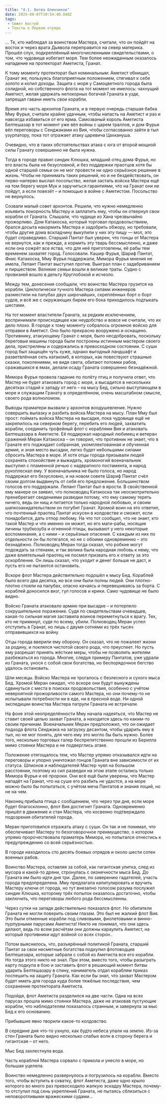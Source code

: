 ```yaml
---
title: "4.1. Битва блинчиков"
date: 2025-08-07T19:54:40.848Z
tags:
 - Сюжет Костей
 - Тексты о Первом отряде
---
```


… Те, кто наблюдал за воинством Мастера, считали, что он пойдёт на
восток и через врата Дьявола переправится на север материка. Прошёл
слух, подкреплённый многочисленными свидетельствами, о том, что чудовище
избегает моря. Тем более неожиданным оказалось нападение на протекторат
Аметиста, Гранат.

К тому моменту протекторат был номинальным: Аметист обнищал, Гранат же,
пользуясь благоприятным положением, стягивал к себе золото и копил
доходы. Защита с моря у Самоцветного города была солидной, но
собственного флота на тот момент не имелось: чахнущий Аметист, желая
удержать непокорных богачей Граната в узде, запрещал гавани иметь свои
корабли.

Время это часть архонтов Граната, и в первую очередь старшая бабка Мму
Фурья, считали крайне удачным, чтобы напасть на Аметист и раз и навсегда
избавиться от его ярма. Самозваный король Аметиста Белтешазар в тот
момент уже вёл войны с царем траллов, и дом Фурья вёл переговоры с
Сенджаками из Вия, чтобы согласованно зайти в тыл узурпатору, пока тот
отражает атаку царевича Цахкануша.

Очевидно, что в таких обстоятельствах атака с юга от второй мощной силы
Гранату совершенно не была нужна.

Тогда в городе правил синдик Клюшка, младший отец дома Фурья, но его
власть была не безусловной, и без поддержки праотцов хотя бы одной
старшей семьи он не мог провести ни одно серьёзное решение в жизнь.
Чтобы не принимать таких решений, но и не бездействовать, он
перво-наперво выслал посольство, желая застать войска Мастера ещё на том
берегу моря Мук и заручиться гарантиями, что на Гранат они не пойдут, а
если повезёт – и помощью в войне с Аметистом. Посольство не вернулось.

Созвали малый совет архонтов. Решили, что нужно немедленно изъявить
покорность Мастеру и заплатить ему, чтобы он отвернул свои корабли от
Граната. Слышали, что чудище из Хана чрезвычайно прожорливо. Дом
Катакоска, который торговал продовольствием, брался досыта накормить
Мастера и задобрить обжору, но требовали, чтобы другие дома вскладчину
выкупили у них эту пищу — мол, это будет справедливо. Старший Пантат был
уверен, что гонцы от Мастера не вернутся, как и прежде, а кормить эту
тварь бессмысленно, и даже если она сожрёт все яства, что для неё
приготовлены, её рабы тем временем захватят город. Голосовали. Кашир
Фурья, Шариф Пантат, Фнис Катакоска, Мму Фурья поддержали, Мимора Фурья
мнения не имела, Лепант Пантат выступил против. Выиграл план с
задабриванием и пиршеством. Великие семьи вошли в великие траты. Судно с
провизией вошло в дельту Круглобокой и исчезло.

Между тем, донесения сообщали, что воинство Мастера грузится на корабли.
Циклопически тучного Мастера силами инженеров разместили на палубах двух
широчайших, скреплённых борт о борт судов, и всё же с окружающих бирем
его бока приходилось подтыкать шестами.

На тот момент властители Граната, за редким исключением, воспринимали
происходящее как неудобство и вовсе не считали, что их дело плохо. В
городе к тому моменту собралось огромное войско для отправки в Аметист.
Оно было прекрасно вооружено и оснащено. Противнику, атакующему Гранат с
моря, было несдобровать, поскольку береговые машины города были
построены истинным мастером своего дела, пристреляны и содержались в
превосходном состоянии. С суши город был защищён чуть хуже, однако
выгодный ландшафт и разветвлённая сеть катакомб, в которых, как
повествуют страшные сказки, поколениями, не видя света, обитают потомки
рабов, сражавшихся в ямах, делали осаду Граната совершенно безнадёжной.

Мимора Фурья провела гадание по полёту птиц и получила ответ, что Мастер
не будет атаковать город с моря, а высадится в нескольких десятках
стадий к западу от него – на мысу Бед, сильно выступающем в море и
служащим Гранату в определённом, очень масштабном смысле, своего рода
волноломом.

Выводы праматери вызвали у архонтов воодушевление. Нужно совершить
вылазку и разбить войска Мастера на мысу. План Мму был прост: поймать
войска Мастера на высадке, пока чудовище ещё не закрепилось на северном
берегу, перебить его людей, захватить корабли, соединить трофейный флот
с кораблями Вия и атаковать Белтешазара в Аметисте. Её поддержал
народный любимец и ветеран сражений Меран Катакоска – он говорил, что
противник не знает, что в Гранате его поджидает собранная,
укомплектованная и обученная армия, и зная место высадки, легко будет
небольшими силами сбросить Мастера в море. И хотя отцы города призывали
людей сохранять спокойствие и выжидать, хромоногий военачальник выступил
с пламенной речью с надвратного постамента, и народ рукоплескал ему. У
военачальника не было голоса, но народ поддержал его безусловно, и на
новом совете Шариф Пантат счёл своим долгом выдвинуть от себя его
предложение. Большинством голосов его поддержали. Лепант Пантат был в
ярости. В свойственной ему манере он заявил, что полководец Катакоска
так неосмотрительно пренебрегает сведениями разведки потому, что ему
самому терять ничего, ведь он нищ и питается только народной любовью, и
своим шапкозакидательством он погубит Гранат. Хромой воин на это
ответил, что почтенный праотец Пантат искусен в колдовстве и сможет,
если понадобится, дать отпор любому. На что тот сообщил, что не знает,
кто такой Мастер и что именно он может, но его маги-рабы, носящие личины
трубкозуба и огненной птицы, вызывают у него некоторые воспоминания, а с
ними – и серьёзные опасения. С каждым из них по отдельности он бы
потягался, но не с обоими одновременно – это безнадёжно. Полководец
Меран тогда сказал, что робкие могут подождать за стенами, и так велика
была народная любовь к нему, что даже влиятельный праотец не посмел
призвать его к ответу за это оскорбление. Он лишь сказал, что уходит и
денег больше не даст, и пусть его не пытаются остановить.

Вскоре флот Мастера действительно подошёл к мысу Бед. Кораблей было
всего два десятка, но все они были полны людей. Они плотно-плотно стояли
на палубах, опасно качаясь и перевешиваясь за борта. С кораблей
доносился визг, гул голосов и крики. Само чудовище не было видно.

Войско Граната атаковало армию при высадке – и потерпело сокрушительное
поражение. Судя по свидетельствам очевидцев, какая-то сильная магия
заставила воинов переметнуться к врагу. Тех, кто не примкнул, судя по
всему, убили. Полководец Меран успел отступить в Гранат, но лишь с двумя
сотнями из трёх тысяч отправившихся на войну.

Отцы города вверили ему оборону. Он сказал, что не пожалеет жизни за
родину, и поклялся чистотой своего рода, что преуспеет. Но пусть ему
разрешат принять жёсткие меры, чтобы не позволить жителям разбежаться из
города. Многие, следуя примеру Пантатов, уже удрали из Граната, унося с
собой свои богатства, но беспорядочное бегство удалось остановить.

Шли месяцы. Войско Мастера не трогалось с безлесного и сухого мыса Бед.
Хромой Меран ожидал, что вскоре они будут вынуждены сдвинуться с места в
поисках продовольствия, особенно с учётом невероятной прожорливости
самого Мастера, но они почему-то не испытывали потребности ни в еде, ни
в пресной воде. Ни одной экспедиции воинства Мастера патрули Граната не
встречали.

На фоне этой неопределённости Мму начала надеяться, что Мастер не ставит
своей целью захват Граната, а находится здесь по каким-то своим
причинам. Военачальник Меран предположил, что он ожидает подхода флота
Сенджака на загрузку десантом, чтобы ударить ему в тыл, но не мог
понять, для чего ему это могло бы быть нужно. Более того, несколько
торговых галер беспрепятственно прошли из Берилла мимо стоянки Мастера и
не подверглись атаке.

Положение отягощалось тем, что Мастер упрямо отказывался идти на
переговоры и упорно уничтожал гонцов Граната вне зависимости от их
статуса. Шпионов и наблюдателей Мастер чуял на большом расстоянии,
поэтому из сил разведки на этом этапе остались только Мимора Фурья и её
пророки. Они всё ещё были уверены, что Мастер нападёт на Гранат, что на
суше его разбить не удастся, а на море можно было бы попытаться, с
учётом меча Пантатов и знания лоций, но не на чем.

Наконец прибыла птица с сообщением, что через три дня, если море будет
благосклонно, флот Вия достигнет Граната. Одновременно пришёл в движение
и стан Мастера, что косвенно подтверждало подозрения обитателей города.

Меран приготовился отражать атаку с суши. Он так и не понимал, что
обеспечивает Мастеру то безоговорочное преимущество, о котором упрямо
пророчествовала праматерь Мимора, но попытался отнестись к
предупреждению со всей серьёзностью.

В городе находилось сто десять боевых отрядов и около шести сотен
военных рабов.

Воинство Мастера, оставляя за собой, как гигантская улитка, след из
мусора и какой-то дряни, стронулась с оконечности мыса Бед. До Граната
им было идти дня три. Далее, по заверению гадателей, участь города
предопределена. Мму предлагала капитулировать и вручить Мастеру ключи от
города, но тут внезапно голосом разума послужил синдик Клюшка, которому
трёх попыток оказалось достаточно, чтобы заключить, что переговоры
любого рода бессмысленны.

Через сутки на западе действительно показался флот. Но обитатели Граната
не могли поверить своим глазам. Это был не жалкий флот Вия. Это были
отменные корабли под сливовыми, фиолетовыми и винно-пурпурными парусами
Аметиста! Никто не понимал, что они здесь делают, ведь по всем расчётам
они должны караулить Аметист, на который противники идут войной со всех
сторон..

Потом выяснилось, что, разъярённый политикой Граната, старший Пантат за
свои несметные богатства подкупил флотоводцев Белтешезара, которые
забрали с собой из Аметиста все его корабли. Но тогда этого никто не
знал. При этом, вместо того, чтобы разыграть карту подкупа в бою и
заставить флот в решающий момент битвы ударить Белтешазару в спину,
наниматель отдал кораблям приказ поспешить на защиту Граната. Как если
бы знал, что захват Мастером будет иметь для города куда более тяжёлые
последствия, чем сохранение протектората Аметиста.

Подойдя, флот Аметиста разделился на две части. Одна на всех парусах
прошла мимо стоянки Мастера, даже не атаковав пустующие корабли, что
наблюдателям показалось странным, и завернула за мыс Бед к его
основанию.

Прибывшие явно творили какое-то колдовство.

В середине дня что-то ухнуло, как будто небеса упали на землю. Из-за
стен Граната было видно несколько слабых волн в сторону берега и
гигантская – от него.

Мыс Бед захлестнула вода.

Часть кораблей Мастера сорвало с прикола и унесло в море, но большая
уцелела.

Воинство немедленно развернулось и погрузилось на корабли. Вместо того,
чтобы вступить в схватку, флот Аметиста, даже одно крыло которого во
много раз превосходило жалкую эскадру Мастера, почему-то отступил под
сень укреплений Граната, не пытаясь сблизиться с неповоротливыми
вражескими судами…
